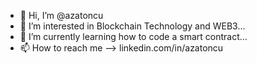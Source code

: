 - 👋 Hi, I’m @azatoncu
- 👀 I’m interested in Blockchain Technology and WEB3...
- 🌱 I’m currently learning how to code a smart contract...
- 📫 How to reach me --> linkedin.com/in/azatoncu

<!---
azatoncu/azatoncu is a ✨ special ✨ repository because its `README.md` (this file) appears on your GitHub profile.
You can click the Preview link to take a look at your changes.
--->
